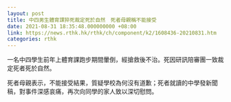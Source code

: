 ```yaml
---
layout: post
title: 中四男生體育課猝死裁定死於自然　死者母親稱不能接受
date: 2021-08-31 18:35:48.000000000 +08:00
link: https://news.rthk.hk/rthk/ch/component/k2/1608436-20210831.htm
categories: rthk
---
```


一名中四學生前年上體育課跑步期間暈倒，經搶救後不治。死因研訊陪審團一致裁定死者死於自然。

死者母親表示，不能接受結果，質疑學校為何沒有道歉；死者就讀的中學發新聞稿，對事件深感哀痛，再次向同學的家人致以深切慰問。
